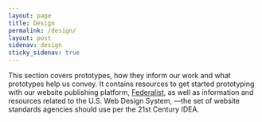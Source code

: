 ```yaml
---
layout: page
title: Design 
permalink: /design/
layout: post
sidenav: design
sticky_sidenav: true
---
```


This section covers prototypes, how they inform our work and what prototypes help us convey. It contains resources to get started prototyping with our website publishing platform, [Federalist](https://federalist.18f.gov), as well as information and resources related to the U.S. Web Design System, —the set of website standards agencies should use per the 21st Century IDEA.

